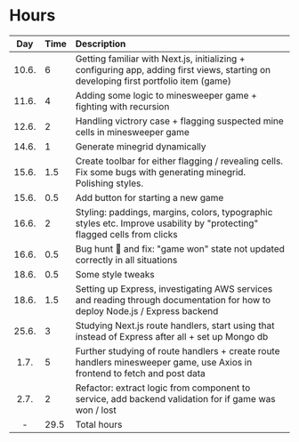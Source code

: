 # Hours

|  Day  | Time | Description                                                                                                                           |
| :---: | :--- | :------------------------------------------------------------------------------------------------------------------------------------ |
| 10.6. | 6    | Getting familiar with Next.js, initializing + configuring app, adding first views, starting on developing first portfolio item (game) |
| 11.6. | 4    | Adding some logic to minesweeper game + fighting with recursion                                                                       |
| 12.6. | 2    | Handling victrory case + flagging suspected mine cells in minesweeper game                                                            |
| 14.6. | 1    | Generate minegrid dynamically                                                                                                         |
| 15.6. | 1.5  | Create toolbar for either flagging / revealing cells. Fix some bugs with generating minegrid. Polishing styles.                       |
| 15.6. | 0.5  | Add button for starting a new game                                                                                                    |
| 16.6. | 2    | Styling: paddings, margins, colors, typographic styles etc. Improve usability by "protecting" flagged cells from clicks               |
| 16.6. | 0.5  | Bug hunt 🐛 and fix: "game won" state not updated correctly in all situations                                                         |
| 18.6. | 0.5  | Some style tweaks                                                                                                                     |
| 18.6. | 1.5  | Setting up Express, investigating AWS services and reading through documentation for how to deploy Node.js / Express backend          |
| 25.6. | 3    | Studying Next.js route handlers, start using that instead of Express after all + set up Mongo db                                      |
| 1.7.  | 5    | Further studying of route handlers + create route handlers minesweeper game, use Axios in frontend to fetch and post data             |
| 2.7.  | 2    | Refactor: extract logic from component to service, add backend validation for if game was won / lost                                  |
|   -   | 29.5 | Total hours                                                                                                                           |
